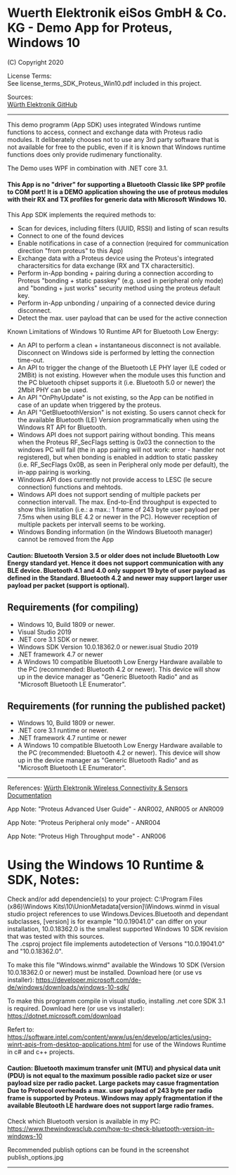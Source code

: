 # Wuerth Elektronik eiSos GmbH & Co. KG - Demo App for Proteus, Windows 10
(C) Copyright 2020

License Terms:  
See license_terms_SDK_Proteus_Win10.pdf included in this project.


Sources:  
[Würth Elektronik GitHub](https://github.com/orgs/WurthElektronik/) 


- - - -

This demo programm (App SDK) uses integrated Windows runtime functions to access, connect and exchange data with Proteus radio modules. 
It deliberately chooses not to use any 3rd party software that is not available for free to the public, even if it is known that Windows runtime functions does only provide rudimenary functionality.

The Demo uses WPF in combination with .NET core 3.1.

#### This App is no "driver" for supporting a Bluetooth Classic like SPP profile to COM port! It is a DEMO application showing the use of proteus modules with their RX and TX profiles for generic data with Microsoft Windows 10.


This App SDK implements the required methods to:
* Scan for devices, including filters (UUID, RSSI) and listing of scan results
* Connect to one of the found devices
* Enable notifications in case of a connection (required for communication direction "from proteus" to this App)
* Exchange data with a Proteus device using the Proteus's integrated charactersitics for data exchange (RX and TX charactersitic).
* Perform in-App bonding + pairing during a connection according to Proteus "bonding + static passkey" (e.g. used in peripheral only mode) and "bonding + just works" security method using the proteus default key.
* Perform in-App unbonding / unpairing of a connected device during disconnect.
* Detect the max. user payload that can be used for the active connection

Known Limitations of Windows 10 Runtime API for Bluetooth Low Energy:
* An API to perform a clean + instantaneous disconnect is not available. Disconnect on Windows side is performed by letting the connection time-out.
* An API to trigger the change of the Bluetooth LE PHY layer (LE coded or 2MBit) is not existing. However when the module uses this function and the PC bluetooth chipset supports it (i.e. Bluetooth 5.0 or newer) the 2Mbit PHY can be used.
* An API "OnPhyUpdate" is not existing, so the App can be notified in case of an update when triggered by the proteus.
* An API "GetBluetoothVersion" is not existing. So users cannot check for the available Bluetooth (LE) Version programmatically when using the Windows RT API for Bluetooth.
* Windows API does not support pairing without bonding. This means when the Proteus RF_SecFlags setting is 0x03 the connection to the windows PC will fail (the in app pairing will not work: error - handler not registered), but when bonding is enabled in addtion to static passkey (i.e. RF_SecFlags 0x0B, as seen in Peripheral only mode per default), the in-app pairing is working. 
* Windows API does currently not provide access to LESC (le secure connection) functions and mehtods.
* Windows API does not support sending of multiple packets per connection intervall. The max. End-to-End throughput is expected to show this limitation (i.e.: a max.: 1 frame of 243 byte user payload per 7.5ms when using BLE 4.2 or newer in the PC). However reception of multiple packets per intervall seems to be working.
* Windows Bonding information (in the Windows Bluetooth manager) cannot be removed from the App

#### Caution: Bluetooth Version 3.5 or older does not include Bluetooth Low Energy standard yet. Hence it does not support communication with any BLE device. Bluetooth 4.1 and 4.0 only support 19 byte of user payload as defined in the Standard. Bluetooth 4.2 and newer may support  larger user payload per packet (support is optional).


## Requirements (for compiling)

* Windows 10, Build 1809 or newer.
* Visual Studio 2019
* .NET core 3.1 SDK or newer.
* Windows SDK Version 10.0.18362.0 or newer.isual Studio 2019
* .NET framework 4.7 or newer
* A Windows 10 compatible Bluetooth Low Energy Hardware available to the PC (recommended: Bluetooth 4.2 or newer). This device will show up in the device manager as "Generic Bluetooth Radio" and as "Microsoft Bluetooth LE Enumerator".


## Requirements (for running the published packet)

* Windows 10, Build 1809 or newer.
* .NET core 3.1 runtime or newer.
* .NET framework 4.7 runtime or newer
* A Windows 10 compatible Bluetooth Low Energy Hardware available to the PC (recommended: Bluetooth 4.2 or newer). This device will show up in the device manager as "Generic Bluetooth Radio" and as "Microsoft Bluetooth LE Enumerator".


- - - -

References:
[Würth Elektronik Wireless Connectivity & Sensors Documentation](https://www.we-online.de/web/en/electronic_components/produkte_pb/service_pbs/wco/handbuecher/wco_handbuecher.php)

App Note: "Proteus Advanced User Guide" - ANR002, ANR005 or ANR009

App Note: "Proteus Peripheral only mode" - ANR004

App Note: "Proteus High Throughput mode" - ANR006

# Using the Windows 10 Runtime & SDK, Notes:

Check and/or add dependencie(s) to your project:
C:\Program Files (x86)\Windows Kits\10\UnionMetadata\[version]\Windows.winmd in visual studio project references to use Windows.Devices.Bluetooth and dependant subclasses,
[version] is for example "10.0.19041.0" can differ on your installation, 10.0.18362.0 is the smallest supported Windows 10 SDK revision that was tested with this sources.  
The .csproj project file implements autodetection of Versons "10.0.19041.0"  and "10.0.18362.0".

To make this file "Windows.winmd"  available the Windows 10 SDK (Version 10.0.18362.0 or newer) must be installed. Download here (or use vs installer): https://developer.microsoft.com/de-de/windows/downloads/windows-10-sdk/

To make this programm compile in visual studio, installing .net core SDK 3.1 is required. Download here (or use vs installer): https://dotnet.microsoft.com/download

Refert to: https://software.intel.com/content/www/us/en/develop/articles/using-winrt-apis-from-desktop-applications.html for use of the Windows Runtime in c# and c++ projects.

#### Caution: Bluetooth maximum transfer unit (MTU) and physical data unit (PDU) is not equal to the maximum possible radio packet size or user payload size per radio packet. Large packets may casue fragmentation Due to Protocol overheads a max. user payload of 243 byte per radio frame is supported by Proteus. Windows may apply fragmentation if the available Bleutooth LE hardware does not support large radio frames.


Check which Bluetooth version is available in my PC: https://www.thewindowsclub.com/how-to-check-bluetooth-version-in-windows-10

Recommended publish options can be found in the screenshot publish_options.jpg


- - - -

